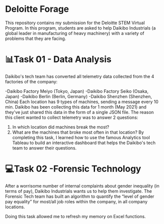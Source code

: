 # Deloitte Forage
 This repository contains my submission for the Deloitte STEM Virtual Program. In this program, students are asked to help Daikibo Industrials (a global leader in manufacturing of heavy machinery) with a variety of problems that they are facing.
 
 # 📊Task 01 - Data Analysis
 Daikibo's tech team has converted all telemetry data collected from the 4 factories of the company:

-Daikibo Factory Meiyo (Tokyo, Japan)
-Daikibo Factory Seiko (Osaka, Japan)
-Daikibo Berlin (Berlin, Germany)
-Daikibo Shenzhen (Shenzhen, China)
Each location has 9 types of machines, sending a message every 10 min. Daikibo has been collecting this data for 1 month (May 2021) and they've just shared this data in the form of a single JSON file. The reason this client wanted to collect telemetry was to answer 2 questions:

1. In which location did machines break the most?
2. What are the machines that broke most often in that location?
By completing this task, I learned how to use the famous Analytics tool Tableau to build an interactive dashboard that helps the Daikibo's tech team to answer their questions.

# 💻Task 02 -Forensic Technology
After a worrisome number of internal complaints about gender inequality (in terms of pay), Daikibo Industrials wants us to help them investigate. The Forensic Tech team has built an algorithm to quantify the “level of gender pay equality” for most/all job roles within the company, in all company locations.

Doing this task allowed me to refresh my memory on Excel functions.

